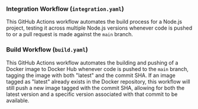 ### Integration Workflow (`integration.yaml`)

This GitHub Actions workflow automates the build process for a Node.js project, testing it across multiple Node.js versions whenever code is pushed to or a pull request is made against the `main` branch.

### Build Workflow (`build.yaml`)

This GitHub Actions workflow automates the building and pushing of a Docker image to Docker Hub whenever code is pushed to the `main` branch, tagging the image with both "latest" and the commit SHA. If an image tagged as "latest" already exists in the Docker repository, this workflow will still push a new image tagged with the commit SHA, allowing for both the latest version and a specific version associated with that commit to be available.

